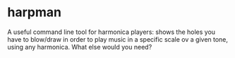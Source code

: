 # harpman
A useful command line tool for harmonica players: shows the holes you have to blow/draw in order to play music in a specific scale ov a given tone, using any harmonica. What else would you need?
